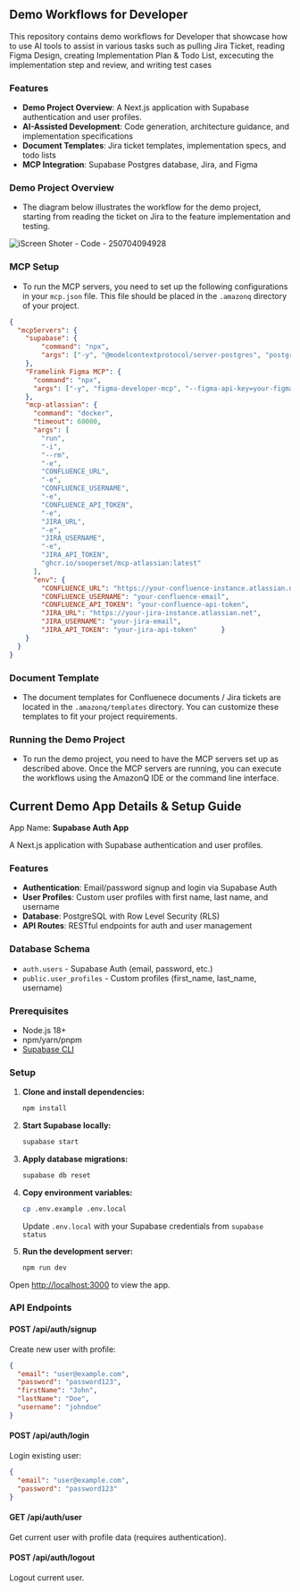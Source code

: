## Demo Workflows for Developer
This repository contains demo workflows for Developer that showcase how to use AI tools to assist in various tasks such as pulling Jira Ticket, reading Figma Design, creating Implementation Plan & Todo List, excecuting the implementation step and review, and writing test cases

### Features
- **Demo Project Overview**: A Next.js application with Supabase authentication and user profiles.
- **AI-Assisted Development**: Code generation, architecture guidance, and implementation specifications
- **Document Templates**: Jira ticket templates, implementation specs, and todo lists
- **MCP Integration**: Supabase Postgres database, Jira, and Figma

### Demo Project Overview
- The diagram below illustrates the workflow for the demo project, starting from reading the ticket on Jira to the feature implementation and testing.
  
![iScreen Shoter - Code - 250704094928](https://github.com/user-attachments/assets/e7c627fd-892c-4a90-9d13-e917639807e7)

### MCP Setup
- To run the MCP servers, you need to set up the following configurations in your `mcp.json` file. This file should be placed in the `.amazonq` directory of your project.

```json
{
  "mcpServers": {
    "supabase": {
        "command": "npx",
        "args": ["-y", "@modelcontextprotocol/server-postgres", "postgresql://postgres:postgres@127.0.0.1:54322/postgres"]
    },
    "Framelink Figma MCP": {
      "command": "npx",
      "args": ["-y", "figma-developer-mcp", "--figma-api-key=your-figma-api-key", "--stdio"]
    },
    "mcp-atlassian": {
      "command": "docker",
      "timeout": 60000,
      "args": [
        "run",
        "-i",
        "--rm",
        "-e",
        "CONFLUENCE_URL",
        "-e",
        "CONFLUENCE_USERNAME",
        "-e",
        "CONFLUENCE_API_TOKEN",
        "-e",
        "JIRA_URL",
        "-e",
        "JIRA_USERNAME",
        "-e",
        "JIRA_API_TOKEN",
        "ghcr.io/sooperset/mcp-atlassian:latest"
      ],
      "env": {
        "CONFLUENCE_URL": "https://your-confluence-instance.atlassian.net",
        "CONFLUENCE_USERNAME": "your-confluence-email",
        "CONFLUENCE_API_TOKEN": "your-confluence-api-token",
        "JIRA_URL": "https://your-jira-instance.atlassian.net", 
        "JIRA_USERNAME": "your-jira-email",
        "JIRA_API_TOKEN": "your-jira-api-token"      }
    }
  }
}
```

### Document Template
- The document templates for Confluenece documents / Jira tickets are located in the `.amazonq/templates` directory. You can customize these templates to fit your project requirements.

### Running the Demo Project
- To run the demo project, you need to have the MCP servers set up as described above. Once the MCP servers are running, you can execute the workflows using the AmazonQ IDE or the command line interface.

## Current Demo App Details & Setup Guide

App Name: **Supabase Auth App**

A Next.js application with Supabase authentication and user profiles.

### Features

- **Authentication**: Email/password signup and login via Supabase Auth
- **User Profiles**: Custom user profiles with first name, last name, and username
- **Database**: PostgreSQL with Row Level Security (RLS)
- **API Routes**: RESTful endpoints for auth and user management

### Database Schema

- `auth.users` - Supabase Auth (email, password, etc.)
- `public.user_profiles` - Custom profiles (first_name, last_name, username)

### Prerequisites

- Node.js 18+ 
- npm/yarn/pnpm
- [Supabase CLI](https://supabase.com/docs/guides/cli/getting-started)

### Setup

1. **Clone and install dependencies:**
   ```bash
   npm install
   ```

2. **Start Supabase locally:**
   ```bash
   supabase start
   ```

3. **Apply database migrations:**
   ```bash
   supabase db reset
   ```

4. **Copy environment variables:**
   ```bash
   cp .env.example .env.local
   ```
   Update `.env.local` with your Supabase credentials from `supabase status`

5. **Run the development server:**
   ```bash
   npm run dev
   ```

Open [http://localhost:3000](http://localhost:3000) to view the app.

### API Endpoints

#### POST /api/auth/signup
Create new user with profile:
```json
{
  "email": "user@example.com",
  "password": "password123",
  "firstName": "John",
  "lastName": "Doe",
  "username": "johndoe"
}
```

#### POST /api/auth/login
Login existing user:
```json
{
  "email": "user@example.com",
  "password": "password123"
}
```

#### GET /api/auth/user
Get current user with profile data (requires authentication).

#### POST /api/auth/logout
Logout current user.



